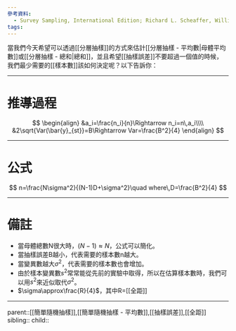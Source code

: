 ```yaml
---
參考資料:
  - Survey Sampling, International Edition; Richard L. Scheaffer, William Mendenhall. III
tags:
---
```

當我們今天希望可以透過[[分層抽樣]]的方式來估計[[分層抽樣 - 平均數|母體平均數]]或[[分層抽樣 - 總和|總和]]，並且希望[[抽樣誤差]]不要超過一個值的時候，我們最少需要的[[樣本數]]該如何決定呢？以下告訴你：
- - -
# 推導過程
$$
\begin{align}
&a_i=\frac{n_i}{n}\Rightarrow n_i=n\,a_i\\\\
&2\sqrt{Var(\bar{y}_{st}}=B\Rightarrow Var=\frac{B^2}{4}
\end{align}
$$
- - -
# 公式
$$
n=\frac{N\sigma^2}{(N-1)D+\sigma^2}\quad where\,D=\frac{B^2}{4}
$$
- - -
# 備註
- 當母體總數N很大時，$(N-1)\approx N$，公式可以簡化。
- 當抽樣誤差B越小，代表需要的樣本數n越大。
- 當變異數越大$\sigma^2$，代表需要的樣本數也會增加。
- 由於樣本變異數$s^2$常常能從先前的實驗中取得，所以在估算樣本數時，我們可以用$s^2$來近似取代$\sigma^2$。
- $\sigma\approx\frac{R}{4}$，其中R=[[全距]]
- - -
parent::[[簡單隨機抽樣]],[[簡單隨機抽樣 - 平均數]],[[抽樣誤差]],[[全距]]
sibling::
child::